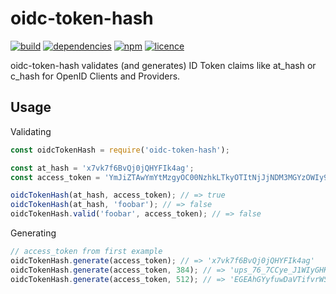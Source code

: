# oidc-token-hash

[![build][travis-image]][travis-url] [![dependencies][david-image]][david-url] [![npm][npm-image]][npm-url] [![licence][licence-image]][licence-url]

oidc-token-hash validates (and generates) ID Token claims like at_hash or c_hash for OpenID Clients
and Providers.

## Usage

Validating
```js
const oidcTokenHash = require('oidc-token-hash');

const at_hash = 'x7vk7f6BvQj0jQHYFIk4ag';
const access_token = 'YmJiZTAwYmYtMzgyOC00NzhkLTkyOTItNjJjNDM3MGYzOWIy9sFhvH8K_x8UIHj1osisS57f5DduL-ar_qw5jl3lthwpMjm283aVMQXDmoqqqydDSqJfbhptzw8rUVwkuQbolw';

oidcTokenHash(at_hash, access_token); // => true
oidcTokenHash(at_hash, 'foobar'); // => false
oidcTokenHash.valid('foobar', access_token); // => false
```

Generating
```js
// access_token from first example
oidcTokenHash.generate(access_token); // => 'x7vk7f6BvQj0jQHYFIk4ag'
oidcTokenHash.generate(access_token, 384); // => 'ups_76_7CCye_J1WIyGHKVG7AAs2olYm'
oidcTokenHash.generate(access_token, 512); // => 'EGEAhGYyfuwDaVTifvrWSoD5MSy_5hZPy6I7Vm-7pTQ'
```

[travis-image]: https://img.shields.io/travis/panva/oidc-token-hash/master.svg?style=flat-square&maxAge=7200
[travis-url]: https://travis-ci.org/panva/oidc-token-hash
[david-image]: https://img.shields.io/david/panva/oidc-token-hash.svg?style=flat-square&maxAge=7200
[david-url]: https://david-dm.org/panva/oidc-token-hash
[npm-image]: https://img.shields.io/npm/v/oidc-token-hash.svg?style=flat-square&maxAge=7200
[npm-url]: https://www.npmjs.com/package/oidc-token-hash
[licence-image]: https://img.shields.io/github/license/panva/oidc-token-hash.svg?style=flat-square&maxAge=7200
[licence-url]: LICENSE.md
